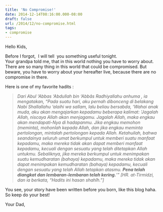 ```yaml
---
title: 'No Compromise!'
date: 2014-12-14T08:16:00.000-08:00
draft: false
url: /2014/12/no-compromise.html
tags: 
- compromise
---
```


Hello Kids,  
  
Before I forgot,  I will tell  you something useful tonight.  
Your grandpa told me, that in this world nothing you have to worry about. There are so many thing in this world that could be compromised. But beware, you have to worry about your hereafter live, because there are no compromise in there.  
  
Here is one of my favorite hadits :  

> _Dari Abul ‘Abbas ‘Abdullah bin ‘Abbâs Radhiyallahu anhuma , ia mengatakan, “Pada suatu hari, aku pernah dibonceng di belakang Nabi Shallallahu ‘alaihi wa sallam, lalu beliau bersabda, ‘Wahai anak muda, aku akan mengajarkan kepadamu beberapa kalimat: ‘Jagalah Allah, niscaya Allah akan menjagamu. Jagalah Allah, maka engkau akan mendapati-Nya di hadapanmu. Jika engkau memohon (meminta), mohonlah kepada Allah, dan jika engkau meminta pertolongan, mintalah pertolongan kepada Allah. Ketahuilah, bahwa seandainya seluruh umat berkumpul untuk memberi suatu manfaat kepadamu, maka mereka tidak akan dapat memberi manfaat kepadamu, kecuali dengan sesuatu yang telah ditetapkan Allah untukmu. Sebaliknya, jika mereka berkumpul untuk menimpakan suatu kemudharatan (bahaya) kepadamu, maka mereka tidak akan dapat menimpakan kemudharatan (bahaya) kepadamu, kecuali dengan sesuatu yang telah Allah tetapkan atasmu. **Pena telah diangkat dan lembaran-lembaran telah kering.**’” \[HR. at-Tirmidzi, dan ia berkata, “Hadits ini hasan shahîh.”\]_

You see, your story have been written before you born, like this blog haha. So keep do your best!  
  
Your Dad,  

>